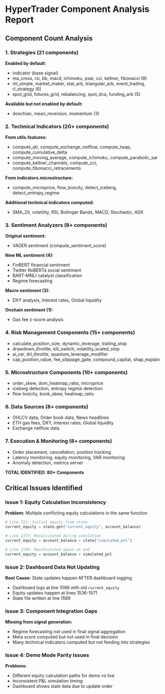 # HyperTrader Component Analysis Report

## Component Count Analysis

### 1. Strategies (21 components)
**Enabled by default:**
- indicator (base signal)
- ma_cross, rsi, bb, macd, ichimoku, psar, cci, keltner, fibonacci (9)
- ml_simple, market_maker, stat_arb, triangular_arb, event_trading, rl_strategy (6)
- spot_grid, futures_grid, rebalancing, spot_dca, funding_arb (5)

**Available but not enabled by default:**
- donchian, mean_reversion, momentum (3)

### 2. Technical Indicators (20+ components)
**From utils.features:**
- compute_atr, compute_exchange_netflow, compute_twap, compute_cumulative_delta
- compute_moving_average, compute_ichimoku, compute_parabolic_sar
- compute_keltner_channels, compute_cci, compute_fibonacci_retracements

**From indicators.microstructure:**
- compute_microprice, flow_toxicity, detect_iceberg, detect_entropy_regime

**Additional technical indicators computed:**
- SMA_20, volatility, RSI, Bollinger Bands, MACD, Stochastic, ADX

### 3. Sentiment Analyzers (8+ components)
**Original sentiment:**
- VADER sentiment (compute_sentiment_score)

**New ML sentiment (4):**
- FinBERT financial sentiment
- Twitter RoBERTa social sentiment  
- BART-MNLI catalyst classification
- Regime forecasting

**Macro sentiment (3):**
- DXY analysis, Interest rates, Global liquidity

**Onchain sentiment (1):**
- Gas fee z-score analysis

### 4. Risk Management Components (15+ components)
- calculate_position_size, dynamic_leverage, trailing_stop
- drawdown_throttle, kill_switch, volatility_scaled_stop
- ai_var, drl_throttle, quantum_leverage_modifier
- cap_position_value, fee_slippage_gate, compound_capital, shap_explain

### 5. Microstructure Components (10+ components)
- order_skew, dom_heatmap_ratio, microprice
- iceberg detection, entropy regime detection
- flow toxicity, book_skew, heatmap_ratio

### 6. Data Sources (8+ components)
- OHLCV data, Order book data, News headlines
- ETH gas fees, DXY, Interest rates, Global liquidity
- Exchange netflow data

### 7. Execution & Monitoring (8+ components)
- Order placement, cancellation, position tracking
- Latency monitoring, equity monitoring, VAR monitoring
- Anomaly detection, metrics server

**TOTAL IDENTIFIED: 80+ Components**

## Critical Issues Identified

### Issue 1: Equity Calculation Inconsistency
**Problem:** Multiple conflicting equity calculations in the same function
```python
# Line 722: Initial equity from state
current_equity = state.get("current_equity", account_balance)

# Line 1373: Recalculated during simulation
current_equity = account_balance + state["simulated_pnl"]  

# Line 1536: Recalculated again at end
current_equity = account_balance + simulated_pnl
```

### Issue 2: Dashboard Data Not Updating
**Root Cause:** State updates happen AFTER dashboard logging
- Dashboard logs at line 1068 with old `current_equity` 
- Equity updates happen at lines 1536-1571
- State file written at line 1589

### Issue 3: Component Integration Gaps
**Missing from signal generation:**
- Regime forecasting not used in final signal aggregation
- Meta score computed but not used in final decision
- Many technical indicators computed but not feeding into strategies

### Issue 4: Demo Mode Parity Issues
**Problems:**
- Different equity calculation paths for demo vs live
- Inconsistent P&L simulation timing
- Dashboard shows stale data due to update order
